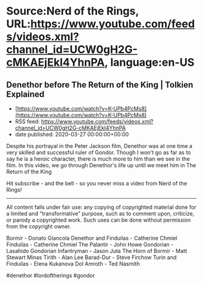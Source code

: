 # Source:Nerd of the Rings, URL:https://www.youtube.com/feeds/videos.xml?channel_id=UCW0gH2G-cMKAEjEkI4YhnPA, language:en-US

## Denethor before The Return of the King | Tolkien Explained
 - [https://www.youtube.com/watch?v=K-UPb4PcMs8](https://www.youtube.com/watch?v=K-UPb4PcMs8)
 - RSS feed: https://www.youtube.com/feeds/videos.xml?channel_id=UCW0gH2G-cMKAEjEkI4YhnPA
 - date published: 2020-03-27 00:00:00+00:00

Despite his portrayal in the Peter Jackson film, Denethor was at one time a very skilled and successful ruler of Gondor. Though I won't go as far as to say he is a heroic character, there is much more to him than we see in the film. In this video, we go through Denethor's life up until we meet him in The Return of the King 

Hit subscribe - and the bell - so you never miss a video from Nerd of the Rings!

 -------------- 
All content falls under fair use: any copying of copyrighted material done for a limited and “transformative” purpose, such as to comment upon, criticize, or parody a copyrighted work. Such uses can be done without permission from the copyright owner. 

Bormir - Donato Giancola
Denethor and Finduilas - Catherine Chmiel
Finduilas - Catherine Chmiel
The Palantir - John Howe
Gondorian - Lasahido
Gondorian Infantryman - Jason Juta
The Horn of Bormir - Matt Stewart
Minas Tirith - Alan Lee
Barad-Dur - Steve Firchow
Turin and Finduilas - Elena Kukanova
Dol Amroth - Ted Nasmith

#denethor #lordoftherings #gondor

